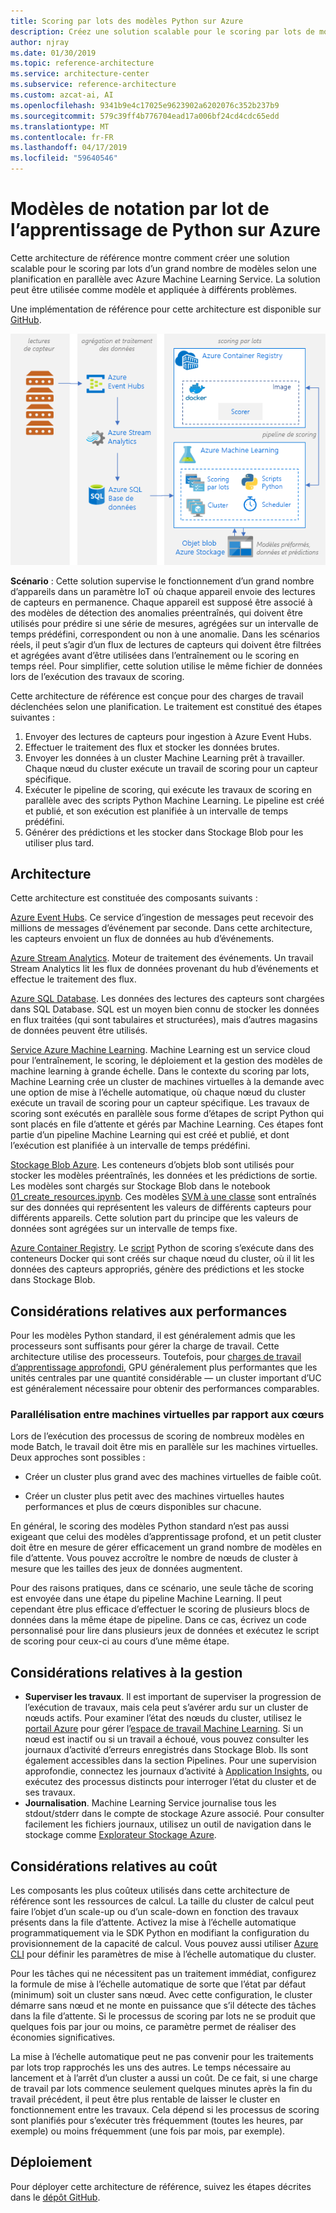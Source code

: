 ```yaml
---
title: Scoring par lots des modèles Python sur Azure
description: Créez une solution scalable pour le scoring par lots de modèles selon une planification en parallèle avec Azure Machine Learning Service.
author: njray
ms.date: 01/30/2019
ms.topic: reference-architecture
ms.service: architecture-center
ms.subservice: reference-architecture
ms.custom: azcat-ai, AI
ms.openlocfilehash: 9341b9e4c17025e9623902a6202076c352b237b9
ms.sourcegitcommit: 579c39ff4b776704ead17a006bf24cd4cdc65edd
ms.translationtype: MT
ms.contentlocale: fr-FR
ms.lasthandoff: 04/17/2019
ms.locfileid: "59640546"
---
```

# <a name="batch-scoring-of-python-machine-learning-models-on-azure"></a>Modèles de notation par lot de l’apprentissage de Python sur Azure

Cette architecture de référence montre comment créer une solution scalable pour le scoring par lots d’un grand nombre de modèles selon une planification en parallèle avec Azure Machine Learning Service. La solution peut être utilisée comme modèle et appliquée à différents problèmes.

Une implémentation de référence pour cette architecture est disponible sur [GitHub][github].

![Scoring par lots des modèles Python sur Azure](./_images/batch-scoring-python.png)

**Scénario** : Cette solution supervise le fonctionnement d’un grand nombre d’appareils dans un paramètre IoT où chaque appareil envoie des lectures de capteurs en permanence. Chaque appareil est supposé être associé à des modèles de détection des anomalies préentraînés, qui doivent être utilisés pour prédire si une série de mesures, agrégées sur un intervalle de temps prédéfini, correspondent ou non à une anomalie. Dans les scénarios réels, il peut s’agir d’un flux de lectures de capteurs qui doivent être filtrées et agrégées avant d’être utilisées dans l’entraînement ou le scoring en temps réel. Pour simplifier, cette solution utilise le même fichier de données lors de l’exécution des travaux de scoring.

Cette architecture de référence est conçue pour des charges de travail déclenchées selon une planification. Le traitement est constitué des étapes suivantes :

1. Envoyer des lectures de capteurs pour ingestion à Azure Event Hubs.
2. Effectuer le traitement des flux et stocker les données brutes.
3. Envoyer les données à un cluster Machine Learning prêt à travailler. Chaque nœud du cluster exécute un travail de scoring pour un capteur spécifique. 
4. Exécuter le pipeline de scoring, qui exécute les travaux de scoring en parallèle avec des scripts Python Machine Learning. Le pipeline est créé et publié, et son exécution est planifiée à un intervalle de temps prédéfini.
5. Générer des prédictions et les stocker dans Stockage Blob pour les utiliser plus tard.

## <a name="architecture"></a>Architecture

Cette architecture est constituée des composants suivants :

[Azure Event Hubs][event-hubs]. Ce service d’ingestion de messages peut recevoir des millions de messages d’événement par seconde. Dans cette architecture, les capteurs envoient un flux de données au hub d’événements.

[Azure Stream Analytics][stream-analytics]. Moteur de traitement des événements. Un travail Stream Analytics lit les flux de données provenant du hub d’événements et effectue le traitement des flux.

[Azure SQL Database][sql-database]. Les données des lectures des capteurs sont chargées dans SQL Database. SQL est un moyen bien connu de stocker les données en flux traitées (qui sont tabulaires et structurées), mais d’autres magasins de données peuvent être utilisés.

[Service Azure Machine Learning][amls]. Machine Learning est un service cloud pour l’entraînement, le scoring, le déploiement et la gestion des modèles de machine learning à grande échelle. Dans le contexte du scoring par lots, Machine Learning crée un cluster de machines virtuelles à la demande avec une option de mise à l’échelle automatique, où chaque nœud du cluster exécute un travail de scoring pour un capteur spécifique. Les travaux de scoring sont exécutés en parallèle sous forme d’étapes de script Python qui sont placés en file d’attente et gérés par Machine Learning. Ces étapes font partie d’un pipeline Machine Learning qui est créé et publié, et dont l’exécution est planifiée à un intervalle de temps prédéfini.

[Stockage Blob Azure][storage]. Les conteneurs d’objets blob sont utilisés pour stocker les modèles préentraînés, les données et les prédictions de sortie. Les modèles sont chargés sur Stockage Blob dans le notebook [01_create_resources.ipynb][create-resources]. Ces modèles [SVM à une classe][one-class-svm] sont entraînés sur des données qui représentent les valeurs de différents capteurs pour différents appareils. Cette solution part du principe que les valeurs de données sont agrégées sur un intervalle de temps fixe.

[Azure Container Registry][acr]. Le [script][pyscript] Python de scoring s’exécute dans des conteneurs Docker qui sont créés sur chaque nœud du cluster, où il lit les données des capteurs appropriés, génère des prédictions et les stocke dans Stockage Blob.

## <a name="performance-considerations"></a>Considérations relatives aux performances

Pour les modèles Python standard, il est généralement admis que les processeurs sont suffisants pour gérer la charge de travail. Cette architecture utilise des processeurs. Toutefois, pour [charges de travail d’apprentissage approfondi][deep], GPU généralement plus performantes que les unités centrales par une quantité considérable &mdash; un cluster important d’UC est généralement nécessaire pour obtenir des performances comparables.

### <a name="parallelizing-across-vms-versus-cores"></a>Parallélisation entre machines virtuelles par rapport aux cœurs

Lors de l’exécution des processus de scoring de nombreux modèles en mode Batch, le travail doit être mis en parallèle sur les machines virtuelles. Deux approches sont possibles :

* Créer un cluster plus grand avec des machines virtuelles de faible coût.

* Créer un cluster plus petit avec des machines virtuelles hautes performances et plus de cœurs disponibles sur chacune.

En général, le scoring des modèles Python standard n’est pas aussi exigeant que celui des modèles d’apprentissage profond, et un petit cluster doit être en mesure de gérer efficacement un grand nombre de modèles en file d’attente. Vous pouvez accroître le nombre de nœuds de cluster à mesure que les tailles des jeux de données augmentent.

Pour des raisons pratiques, dans ce scénario, une seule tâche de scoring est envoyée dans une étape du pipeline Machine Learning. Il peut cependant être plus efficace d’effectuer le scoring de plusieurs blocs de données dans la même étape de pipeline. Dans ce cas, écrivez un code personnalisé pour lire dans plusieurs jeux de données et exécutez le script de scoring pour ceux-ci au cours d’une même étape.

## <a name="management-considerations"></a>Considérations relatives à la gestion

- **Superviser les travaux**. Il est important de superviser la progression de l’exécution de travaux, mais cela peut s’avérer ardu sur un cluster de nœuds actifs. Pour examiner l’état des nœuds du cluster, utilisez le [portail Azure][portal] pour gérer l’[espace de travail Machine Learning][ml-workspace]. Si un nœud est inactif ou si un travail a échoué, vous pouvez consulter les journaux d’activité d’erreurs enregistrés dans Stockage Blob. Ils sont également accessibles dans la section Pipelines. Pour une supervision approfondie, connectez les journaux d’activité à [Application Insights][app-insights], ou exécutez des processus distincts pour interroger l’état du cluster et de ses travaux.
- **Journalisation**. Machine Learning Service journalise tous les stdout/stderr dans le compte de stockage Azure associé. Pour consulter facilement les fichiers journaux, utilisez un outil de navigation dans le stockage comme [Explorateur Stockage Azure][explorer].

## <a name="cost-considerations"></a>Considérations relatives au coût

Les composants les plus coûteux utilisés dans cette architecture de référence sont les ressources de calcul. La taille du cluster de calcul peut faire l’objet d’un scale-up ou d’un scale-down en fonction des travaux présents dans la file d’attente. Activez la mise à l’échelle automatique programmatiquement via le SDK Python en modifiant la configuration du provisionnement de la capacité de calcul. Vous pouvez aussi utiliser [Azure CLI][cli] pour définir les paramètres de mise à l’échelle automatique du cluster.

Pour les tâches qui ne nécessitent pas un traitement immédiat, configurez la formule de mise à l’échelle automatique de sorte que l’état par défaut (minimum) soit un cluster sans nœud. Avec cette configuration, le cluster démarre sans nœud et ne monte en puissance que s’il détecte des tâches dans la file d’attente. Si le processus de scoring par lots ne se produit que quelques fois par jour ou moins, ce paramètre permet de réaliser des économies significatives.

La mise à l’échelle automatique peut ne pas convenir pour les traitements par lots trop rapprochés les uns des autres. Le temps nécessaire au lancement et à l’arrêt d’un cluster a aussi un coût. De ce fait, si une charge de travail par lots commence seulement quelques minutes après la fin du travail précédent, il peut être plus rentable de laisser le cluster en fonctionnement entre les travaux. Cela dépend si les processus de scoring sont planifiés pour s’exécuter très fréquemment (toutes les heures, par exemple) ou moins fréquemment (une fois par mois, par exemple).

## <a name="deployment"></a>Déploiement

Pour déployer cette architecture de référence, suivez les étapes décrites dans le [dépôt GitHub][github].

[acr]: /azure/container-registry/container-registry-intro
[ai]: /azure/application-insights/app-insights-overview
[aml-compute]: /azure/machine-learning/service/how-to-set-up-training-targets#amlcompute
[amls]: /azure/machine-learning/service/overview-what-is-azure-ml
[automatic-scaling]: /azure/batch/batch-automatic-scaling
[azure-files]: /azure/storage/files/storage-files-introduction
[cli]: /cli/azure
[create-resources]: https://github.com/Microsoft/AMLBatchScoringPipeline/blob/master/01_create_resources.ipynb
[deep]: /azure/architecture/reference-architectures/ai/batch-scoring-deep-learning
[event-hubs]: /azure/event-hubs/event-hubs-geo-dr
[explorer]: https://azure.microsoft.com/en-us/features/storage-explorer/
[github]: https://github.com/Microsoft/AMLBatchScoringPipeline
[one-class-svm]: http://scikit-learn.org/stable/modules/generated/sklearn.svm.OneClassSVM.html
[portal]: https://portal.azure.com
[ml-workspace]: /azure/machine-learning/studio/create-workspace
[python-script]: https://github.com/Azure/BatchAIAnomalyDetection/blob/master/batchai/predict.py
[pyscript]: https://github.com/Microsoft/AMLBatchScoringPipeline/blob/master/scripts/predict.py
[storage]: /azure/storage/blobs/storage-blobs-overview
[stream-analytics]: /azure/stream-analytics/
[sql-database]: /azure/sql-database/
[app-insights]: /azure/application-insights/app-insights-overview
